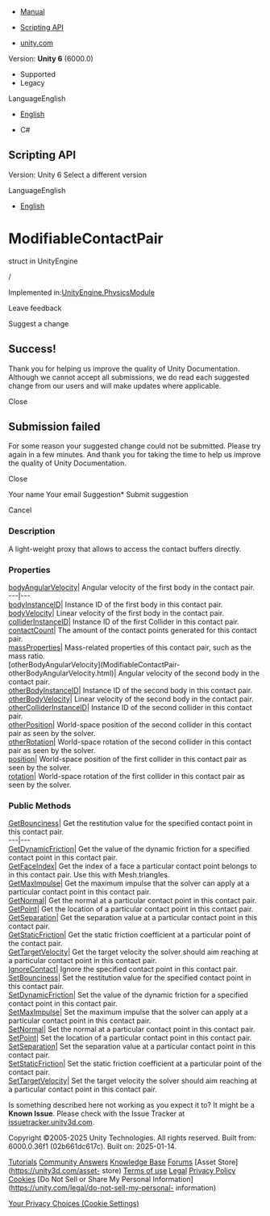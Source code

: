 [ ]()

  * [Manual](../Manual/index.html)
  * [Scripting API](../ScriptReference/index.html)

  * [unity.com](https://unity.com/)

Version: **Unity 6** (6000.0)

  * Supported
  * Legacy

LanguageEnglish

  * [English]()

  * C#

[ ](https://docs.unity3d.com)

## Scripting API

Version: Unity 6 Select a different version

LanguageEnglish

  * [English]()

# ModifiableContactPair

struct in UnityEngine

/

Implemented in:[UnityEngine.PhysicsModule](UnityEngine.PhysicsModule.html)

Leave feedback

Suggest a change

## Success!

Thank you for helping us improve the quality of Unity Documentation. Although
we cannot accept all submissions, we do read each suggested change from our
users and will make updates where applicable.

Close

## Submission failed

For some reason your suggested change could not be submitted. Please <a>try
again</a> in a few minutes. And thank you for taking the time to help us
improve the quality of Unity Documentation.

Close

Your name Your email Suggestion* Submit suggestion

Cancel

[ ]()

### Description

A light-weight proxy that allows to access the contact buffers directly.

### Properties

[bodyAngularVelocity](ModifiableContactPair-bodyAngularVelocity.html)| Angular
velocity of the first body in the contact pair.  
---|---  
[bodyInstanceID](ModifiableContactPair-bodyInstanceID.html)| Instance ID of
the first body in this contact pair.  
[bodyVelocity](ModifiableContactPair-bodyVelocity.html)| Linear velocity of
the first body in the contact pair.  
[colliderInstanceID](ModifiableContactPair-colliderInstanceID.html)| Instance
ID of the first Collider in this contact pair.  
[contactCount](ModifiableContactPair-contactCount.html)| The amount of the
contact points generated for this contact pair.  
[massProperties](ModifiableContactPair-massProperties.html)| Mass-related
properties of this contact pair, such as the mass ratio.  
[otherBodyAngularVelocity](ModifiableContactPair-
otherBodyAngularVelocity.html)| Angular velocity of the second body in the
contact pair.  
[otherBodyInstanceID](ModifiableContactPair-otherBodyInstanceID.html)|
Instance ID of the second body in this contact pair.  
[otherBodyVelocity](ModifiableContactPair-otherBodyVelocity.html)| Linear
velocity of the second body in the contact pair.  
[otherColliderInstanceID](ModifiableContactPair-otherColliderInstanceID.html)|
Instance ID of the second collider in this contact pair.  
[otherPosition](ModifiableContactPair-otherPosition.html)| World-space
position of the second collider in this contact pair as seen by the solver.  
[otherRotation](ModifiableContactPair-otherRotation.html)| World-space
rotation of the second collider in this contact pair as seen by the solver.  
[position](ModifiableContactPair-position.html)| World-space position of the
first collider in this contact pair as seen by the solver.  
[rotation](ModifiableContactPair-rotation.html)| World-space rotation of the
first collider in this contact pair as seen by the solver.  
  
### Public Methods

[GetBounciness](ModifiableContactPair.GetBounciness.html)| Get the restitution
value for the specified contact point in this contact pair.  
---|---  
[GetDynamicFriction](ModifiableContactPair.GetDynamicFriction.html)| Get the
value of the dynamic friction for a specified contact point in this contact
pair.  
[GetFaceIndex](ModifiableContactPair.GetFaceIndex.html)| Get the index of a
face a particular contact point belongs to in this contact pair. Use this with
Mesh.triangles.  
[GetMaxImpulse](ModifiableContactPair.GetMaxImpulse.html)| Get the maximum
impulse that the solver can apply at a particular contact point in this
contact pair.  
[GetNormal](ModifiableContactPair.GetNormal.html)| Get the normal at a
particular contact point in this contact pair.  
[GetPoint](ModifiableContactPair.GetPoint.html)| Get the location of a
particular contact point in this contact pair.  
[GetSeparation](ModifiableContactPair.GetSeparation.html)| Get the separation
value at a particular contact point in this contact pair.  
[GetStaticFriction](ModifiableContactPair.GetStaticFriction.html)| Get the
static friction coefficient at a particular point of the contact pair.  
[GetTargetVelocity](ModifiableContactPair.GetTargetVelocity.html)| Get the
target velocity the solver should aim reaching at a particular contact point
in this contact pair.  
[IgnoreContact](ModifiableContactPair.IgnoreContact.html)| Ignore the
specified contact point in this contact pair.  
[SetBounciness](ModifiableContactPair.SetBounciness.html)| Set the restitution
value for the specified contact point in this contact pair.  
[SetDynamicFriction](ModifiableContactPair.SetDynamicFriction.html)| Set the
value of the dynamic friction for a specified contact point in this contact
pair.  
[SetMaxImpulse](ModifiableContactPair.SetMaxImpulse.html)| Set the maximum
impulse that the solver can apply at a particular contact point in this
contact pair.  
[SetNormal](ModifiableContactPair.SetNormal.html)| Set the normal at a
particular contact point in this contact pair.  
[SetPoint](ModifiableContactPair.SetPoint.html)| Set the location of a
particular contact point in this contact pair.  
[SetSeparation](ModifiableContactPair.SetSeparation.html)| Set the separation
value at a particular contact point in this contact pair.  
[SetStaticFriction](ModifiableContactPair.SetStaticFriction.html)| Set the
static friction coefficient at a particular point of the contact pair.  
[SetTargetVelocity](ModifiableContactPair.SetTargetVelocity.html)| Set the
target velocity the solver should aim reaching at a particular contact point
in this contact pair.  
  
Is something described here not working as you expect it to? It might be a
**Known Issue**. Please check with the Issue Tracker at
[issuetracker.unity3d.com](https://issuetracker.unity3d.com).

Copyright ©2005-2025 Unity Technologies. All rights reserved. Built from:
6000.0.36f1 (02b661dc617c). Built on: 2025-01-14.

[Tutorials](https://unity3d.com/learn) [Community
Answers](https://answers.unity3d.com) [Knowledge
Base](https://support.unity3d.com/hc/en-us)
[Forums](https://forum.unity3d.com) [Asset Store](https://unity3d.com/asset-
store) [Terms of use](https://docs.unity3d.com/Manual/TermsOfUse.html)
[Legal](https://unity.com/legal) [Privacy
Policy](https://unity.com/legal/privacy-policy)
[Cookies](https://unity.com/legal/cookie-policy) [Do Not Sell or Share My
Personal Information](https://unity.com/legal/do-not-sell-my-personal-
information)

[Your Privacy Choices (Cookie Settings)](javascript:void\(0\);)

